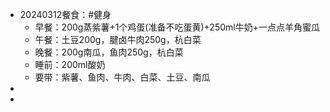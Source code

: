 - 20240312餐食：#健身
	- 早餐：200g蒸紫薯+1个鸡蛋(准备不吃蛋黄)+250ml牛奶+一点点羊角蜜瓜
	- 午餐：土豆200g，腱卤牛肉250g，杭白菜
	- 晚餐：200g南瓜，鱼肉250g，杭白菜
	- 睡前：200ml酸奶
	- 要带：紫薯、鱼肉、牛肉、白菜、土豆、南瓜
-
-
